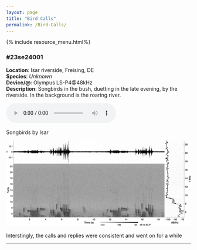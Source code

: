 ```yaml
---
layout: page
title: "Bird Calls"
permalink: /Bird-Calls/
---
```

{% include resource_menu.html%}

<!-- ----------------- Number 1 Entry Begin ----------------- -->
<div class="audio-container">
  <!-- Technical Description Column -->
  <div class="description">
<!-- ID for entry -->
  <h3>#23se24001</h3>
    <p>
      <strong>Location</strong>: Isar riverside, Freising, DE <br>
      <strong>Species</strong>: <em>Unknown</em> <br>
      <strong>Device/@</strong>: Olympus LS-P4@48kHz <br>
      <strong>Description</strong>: Songbirds in the bush, duetting in the late evening, by the riverside. In the background is the roaring river. <br>
    </p>
    <!-- You can continue to add more details or other elements here -->
  </div>

  <!-- Audio Player Column -->
  <div class="audio-player">
  <!-- <h2>Listen to the Audio</h2> -->
    <audio controls>
      <source src="/audio/23se24001.wav" type="audio/mpeg">
      Your browser does not support the audio element.
    </audio>
    <p class="audio-caption">Songbirds by Isar</p>
  </div>
</div>
<!-- Image below the two columns -->
  <img src="/images/23se24001.png" alt="Description of the image" class="audio-related-image">
<p class="audio-caption">Interstingly, the calls and replies were consistent and went on for a while</p>
<hr class="bottom-line">
<!-- ----------------- End of Entry ----------------- -->
